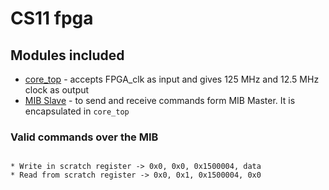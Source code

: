 # CS11 fpga

## Modules included

* [core_top](https://github.com/siglabsoss/higgs_sdr_rev2/tree/master/fpgas/common/modules) - accepts FPGA_clk as input and gives 125 MHz and 12.5 MHz clock as output
* [MIB Slave](https://github.com/siglabsoss/ip-library-core/tree/master/mib_bus) - to send and receive commands form MIB Master. It is encapsulated in `core_top`

### Valid commands over the MIB
```

* Write in scratch register -> 0x0, 0x0, 0x1500004, data
* Read from scratch register -> 0x0, 0x1, 0x1500004, 0x0
```